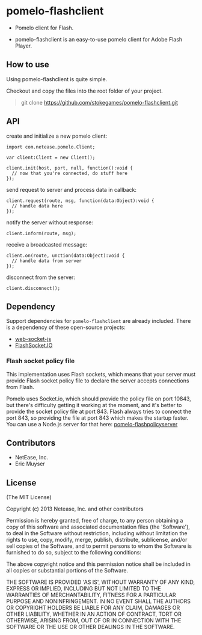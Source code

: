 pomelo-flashclient
====================

* Pomelo client for Flash.

* pomelo-flashclient is an easy-to-use pomelo client for Adobe Flash Player.

## How to use

Using pomelo-flashclient is quite simple.

Checkout and copy the files into the root folder of your project.

>git clone https://github.com/stokegames/pomelo-flashclient.git

## API

create and initialize a new pomelo client:
```as3
import com.netease.pomelo.Client;

var client:Client = new Client();

client.init(host, port, null, function():void {
  // now that you're connected, do stuff here
});
```

send request to server and process data in callback:
```as3
client.request(route, msg, function(data:Object):void {
  // handle data here
});
```

notify the server without response:
```as3
client.inform(route, msg);
```

receive a broadcasted message:
```as3
client.on(route, unction(data:Object):void {
  // handle data from server 
});
```

disconnect from the server:
```as3
client.disconnect();
```

## Dependency

Support dependencies for `pomelo-flashclient` are already included. There is a dependency of these open-source projects:

* [web-socket-js](https://github.com/gimite/web-socket-js)
* [FlashSocket.IO](https://github.com/simb/FlashSocket.IO)

### Flash socket policy file

This implementation uses Flash sockets, which means that your server must provide Flash socket policy file to declare the server accepts connections from Flash.

Pomelo uses Socket.io, which should provide the policy file on port 10843, but there's difficulty getting it working at the moment, and it's better to provide the socket policy file at port 843. Flash always tries to connect the port 843, so providing the file at port 843 which makes the startup faster. You can use a Node.js server for that here: [pomelo-flashpolicyserver](https://github.com/stokegames/pomelo-flashpolicyserver)

## Contributors
* NetEase, Inc.
* Eric Muyser

## License
(The MIT License)

Copyright (c) 2013 Netease, Inc. and other contributors

Permission is hereby granted, free of charge, to any person obtaining a copy of this software and associated documentation files (the 'Software'), to deal in the Software without restriction, including without limitation the rights to use, copy, modify, merge, publish, distribute, sublicense, and/or sell copies of the Software, and to permit persons to whom the Software is furnished to do so, subject to the following conditions:

The above copyright notice and this permission notice shall be included in all copies or substantial portions of the Software.

THE SOFTWARE IS PROVIDED 'AS IS', WITHOUT WARRANTY OF ANY KIND, EXPRESS OR IMPLIED, INCLUDING BUT NOT LIMITED TO THE WARRANTIES OF MERCHANTABILITY, FITNESS FOR A PARTICULAR PURPOSE AND NONINFRINGEMENT. IN NO EVENT SHALL THE AUTHORS OR COPYRIGHT HOLDERS BE LIABLE FOR ANY CLAIM, DAMAGES OR OTHER LIABILITY, WHETHER IN AN ACTION OF CONTRACT, TORT OR OTHERWISE, ARISING FROM, OUT OF OR IN CONNECTION WITH THE SOFTWARE OR THE USE OR OTHER DEALINGS IN THE SOFTWARE.
